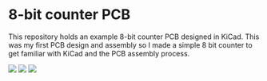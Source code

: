 # 8-bit counter PCB
 This repository holds an example 8-bit counter PCB designed in KiCad. This was my first PCB design and assembly so I made a simple 8 bit counter to get familiar with KiCad and the PCB assembly process. 

![](https://i.imgur.com/qLVuo9r.png)
![](https://i.imgur.com/eWcMa45.png)
![](https://i.imgur.com/TVWez2y.png)
